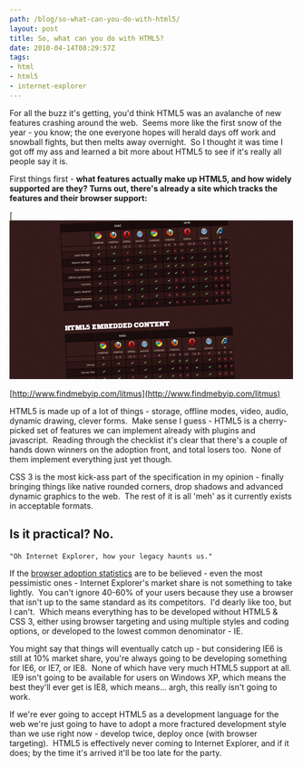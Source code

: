 ```yaml
---
path: /blog/so-what-can-you-do-with-html5/
layout: post
title: So, what can you do with HTML5?
date: 2010-04-14T08:29:57Z
tags:
- html
- html5
- internet-explorer
---
```


For all the buzz it's getting, you'd think HTML5 was an avalanche of new features crashing around the web.  Seems more like the first snow of the year - you know; the one everyone hopes will herald days off work and snowball fights, but then melts away overnight.  So I thought it was time I got off my ass and learned a bit more about HTML5 to see if it's really all people say it is.

First things first - **what features actually make up HTML5, and how widely supported are they? Turns out, there's already a site which tracks the features and their browser support:**

[![](litmus.png)

[http://www.findmebyip.com/litmus](http://www.findmebyip.com/litmus)

HTML5 is made up of a lot of things - storage, offline modes, video, audio, dynamic drawing, clever forms.  Make sense I guess - HTML5 is a cherry-picked set of features we can implement already with plugins and javascript.  Reading through the checklist it's clear that there's a couple of hands down winners on the adoption front, and total losers too.  None of them implement everything just yet though.

CSS 3 is the most kick-ass part of the specification in my opinion - finally bringing things like native rounded corners, drop shadows and advanced dynamic graphics to the web.  The rest of it is all 'meh' as it currently exists in acceptable formats.

## Is it practical? No.

    "Oh Internet Explorer, how your legacy haunts us." 

If the [browser adoption statistics](http://en.wikipedia.org/wiki/Usage_share_of_web_browsers) are to be believed - even the most pessimistic ones - Internet Explorer's market share is not something to take lightly.  You can't ignore 40-60% of your users because they use a browser that isn't up to the same standard as its competitors.  I'd dearly like too, but I can't.  Which means everything has to be developed without HTML5 & CSS 3, either using browser targeting and using multiple styles and coding options, or developed to the lowest common denominator - IE.

You might say that things will eventually catch up - but considering IE6 is still at 10% market share, you're always going to be developing something for IE6, or IE7, or IE8.  None of which have very much HTML5 support at all.  IE9 isn't going to be available for users on Windows XP, which means the best they'll ever get is IE8, which means... argh, this really isn't going to work.

If we're ever going to accept HTML5 as a development language for the web we're just going to have to adopt a more fractured development style than we use right now - develop twice, deploy once (with browser targeting).  HTML5 is effectively never coming to Internet Explorer, and if it does; by the time it's arrived it'll be too late for the party.